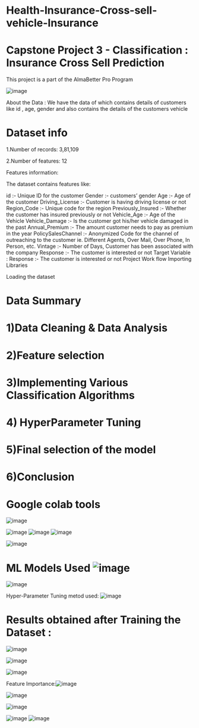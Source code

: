 # Health-Insurance-Cross-sell-vehicle-Insurance
# Capstone Project 3 - Classification : Insurance Cross Sell Prediction
This project is a part of the AlmaBetter Pro Program


![image](https://user-images.githubusercontent.com/30859632/183071857-ebc792c9-e566-4654-a8df-cbff448ee681.png)

About the Data :
We have the data of which contains details of customers like id , age, gender and also contains the details of the customers vehicle

# Dataset info

1.Number of records: 3,81,109

2.Number of features: 12

Features information:

The dataset contains features like:

id :- Unique ID for the customer
Gender :- customers’ gender
Age :- Age of the customer
Driving_License :- Customer is having driving license or not
Region_Code :- Unique code for the region
Previously_Insured :- Whether the customer has insured previously or not
Vehicle_Age :- Age of the Vehicle
Vehicle_Damage :- Is the customer got his/her vehicle damaged in the past
Annual_Premium :- The amount customer needs to pay as premium in the year
PolicySalesChannel :- Anonymized Code for the channel of outreaching to the customer ie. Different Agents, Over Mail, Over Phone, In Person, etc.
Vintage :- Number of Days, Customer has been associated with the company
Response :- The customer is interested or not
Target Variable :
Response :- The customer is interested or not
Project Work flow
Importing Libraries

Loading the dataset

# Data Summary

# 1)Data Cleaning & Data Analysis

# 2)Feature selection

# 3)Implementing Various Classification Algorithms

# 4) HyperParameter Tuning

# 5)Final selection of the model

# 6)Conclusion


# Google colab tools



![image](https://user-images.githubusercontent.com/30859632/183072029-587e7ab9-b159-4e2b-854f-36141d61f8b5.png)

![image](https://user-images.githubusercontent.com/30859632/183072353-70092fc6-c994-4ca3-8dfd-e1364d6a5c34.png)
![image](https://user-images.githubusercontent.com/30859632/183072375-8e85d1b9-294f-47b9-b6d1-8b7a3586d389.png)
![image](https://user-images.githubusercontent.com/30859632/183072456-1860808b-77fa-4ab2-9151-b8459b4fdac3.png)

![image](https://user-images.githubusercontent.com/30859632/183072410-f15e9a7c-84e6-4608-a1ce-6f1b6f6fb54d.png)

# ML Models Used ![image](https://user-images.githubusercontent.com/30859632/183070499-4e4bf4d5-cce2-4a88-b94d-e99200dc0dbb.png)
![image](https://user-images.githubusercontent.com/30859632/183070586-7a99fc4d-f6fe-457e-9c56-40a96facffda.png)


Hyper-Parameter Tuning metod used:
![image](https://user-images.githubusercontent.com/30859632/183070672-e42a7839-a2d0-46f6-a681-eab5dd0f84f6.png)

# Results obtained after Training the Dataset :
![image](https://user-images.githubusercontent.com/30859632/183070768-f904b32f-edd4-4c89-ae34-79715b62cc01.png)

![image](https://user-images.githubusercontent.com/30859632/183070719-9cb810c8-8d8d-4e72-839c-d9c873dbba71.png)


![image](https://user-images.githubusercontent.com/30859632/183070809-893adb44-c260-4254-a3af-d537d95f18f3.png)

Feature Importance:![image](https://user-images.githubusercontent.com/30859632/183071090-b6cefc26-8e19-4044-b8a8-2b2198b2154e.png)

![image](https://user-images.githubusercontent.com/30859632/183070869-b5a47bc1-1d2e-4f0c-bcaa-677137120886.png)


![image](https://user-images.githubusercontent.com/30859632/183071111-59efc0b1-7ce4-4f42-ad6c-f93be36b47cc.png)

![image](https://user-images.githubusercontent.com/30859632/183071166-cc2dac2a-6355-4ad3-893c-de33ba48a9d2.png)
![image](https://user-images.githubusercontent.com/30859632/183071424-01294208-26b3-414b-a98f-f2eb105a6450.png)






